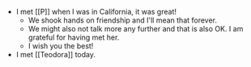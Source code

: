 - I met [[P]] when I was in California, it was great!
  - We shook hands on friendship and I'll mean that forever.
  - We might also not talk more any further and that is also OK. I am grateful for having met her.
  - I wish you the best!
- I met [[Teodora]] today.
